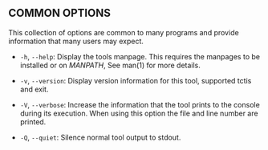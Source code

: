 ## COMMON OPTIONS

This collection of options are common to many programs and provide
information that many users may expect.

  * `-h`, `--help`:
    Display the tools manpage. This requires the manpages to be installed or on
    _MANPATH_, See man(1) for more details.

  * `-v`, `--version`:
	Display version information for this tool, supported tctis and exit.

  * `-V`, `--verbose`:
	Increase the information that the tool prints to the console during its
	execution. When using this option the file and line number are printed.

  * `-Q`, `--quiet`:
    Silence normal tool output to stdout.
